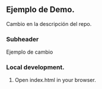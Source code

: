 ## Ejemplo de Demo. 

Cambio en la descripción del repo. 


### Subheader 

Ejemplo de cambio 


### Local development. 

1. Open index.html in your browser.
